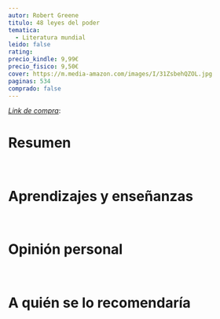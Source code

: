 ```yaml
---
autor: Robert Greene
titulo: 48 leyes del poder
tematica:
  - Literatura mundial
leido: false
rating: 
precio_kindle: 9,99€
precio_fisico: 9,50€
cover: https://m.media-amazon.com/images/I/31ZsbehQZOL.jpg
paginas: 534
comprado: false
---
```


*[Link de compra](https://www.amazon.es/leyes-poder-FUERA-COLECCIÓN-SHOT/dp/8467039051/ref=sr_1_1?__mk_es_ES=ÅMÅŽÕÑ&crid=2W9YFPBSPP4ON&keywords=48+leyes+del+poder&qid=1693341498&sprefix=48+leyes+del+poder%2Caps%2C67&sr=8-1)*: 

# Resumen


<br>

# Aprendizajes y enseñanzas


<br>


# Opinión personal


<br>

# A quién se lo recomendaría

